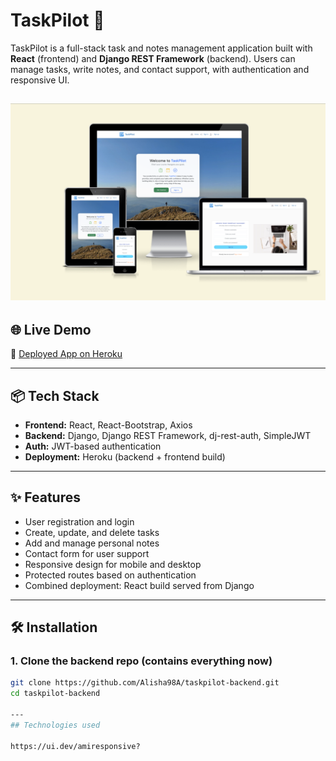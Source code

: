 # TaskPilot 🛫

TaskPilot is a full-stack task and notes management application built with **React** (frontend) and **Django REST Framework** (backend). Users can manage tasks, write notes, and contact support, with authentication and responsive UI.

![Responsice Mockup](documentation/testing/readme_images/responsive.png)
---

## 🌐 Live Demo

🔗 [Deployed App on Heroku](https://taskpilot-backend-6ee557f05c5b.herokuapp.com/)

---

## 📦 Tech Stack

- **Frontend:** React, React-Bootstrap, Axios
- **Backend:** Django, Django REST Framework, dj-rest-auth, SimpleJWT
- **Auth:** JWT-based authentication
- **Deployment:** Heroku (backend + frontend build)

---

## ✨ Features

- User registration and login
- Create, update, and delete tasks
- Add and manage personal notes
- Contact form for user support
- Responsive design for mobile and desktop
- Protected routes based on authentication
- Combined deployment: React build served from Django

---

## 🛠️ Installation

### 1. Clone the backend repo (contains everything now)

```bash
git clone https://github.com/Alisha98A/taskpilot-backend.git
cd taskpilot-backend

---
## Technologies used

https://ui.dev/amiresponsive?